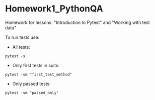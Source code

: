 # Homework1_PythonQA

Homework for lessons: "Introduction to Pytest" and "Working with test data" 

To run tests use:

- All tests:

`pytest -s`

- Only first tests in suits:

`pytest -sm "first_test_method"`

- Only passed tests:

`pytest -sm "passed_only"`
  
